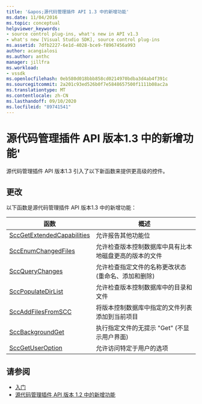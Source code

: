 ```yaml
---
title: '&apos;源代码管理插件 API 1.3 中的新增功能'
ms.date: 11/04/2016
ms.topic: conceptual
helpviewer_keywords:
- source control plug-ins, what's new in API v1.3
- what's new [Visual Studio SDK], source control plug-ins
ms.assetid: 7dfb2227-6e1d-4028-bce9-f8967456a993
author: acangialosi
ms.author: anthc
manager: jillfra
ms.workload:
- vssdk
ms.openlocfilehash: 0eb580d018bbb858cd0214970bdba3d4ab4f391c
ms.sourcegitcommit: 2a201c93ed526b0f7e5848657500f1111b08ac2a
ms.translationtype: MT
ms.contentlocale: zh-CN
ms.lasthandoff: 09/10/2020
ms.locfileid: "89741541"
---
```

# <a name="what39s-new-in-the-source-control-plug-in-api-version-13"></a>源代码管理插件 API 版本1.3 中的新增功能&#39;
源代码管理插件 API 版本1.3 引入了以下新函数来提供更高级的控件。

## <a name="changes"></a>更改
 以下函数是源代码管理插件 API 版本1.3 中的新增功能：

|函数|概述|
|--------------|--------------|
|[SccGetExtendedCapabilities](../../extensibility/sccgetextendedcapabilities-function.md)|允许报告其他功能位|
|[SccEnumChangedFiles](../../extensibility/sccenumchangedfiles-function.md)|允许检查版本控制数据库中具有比本地磁盘更高的版本的文件|
|[SccQueryChanges](../../extensibility/sccquerychanges-function.md)|允许检查指定文件的名称更改状态 (重命名、添加和删除) |
|[SccPopulateDirList](../../extensibility/sccpopulatedirlist-function.md)|允许检查版本控制数据库中的目录和文件|
|[SccAddFilesFromSCC](../../extensibility/sccaddfilesfromscc-function.md)|将版本控制数据库中指定的文件列表添加到当前项目|
|[SccBackgroundGet](../../extensibility/sccbackgroundget-function.md)|执行指定文件的无提示 "Get" (不显示用户界面) |
|[SccGetUserOption](../../extensibility/sccgetuseroption-function.md)|允许访问特定于用户的选项|

## <a name="see-also"></a>请参阅
- [入门](../../extensibility/internals/getting-started-with-source-control-plug-ins.md)
- [源代码管理插件 API 版本 1.2 中的新增功能](../../extensibility/internals/what-s-new-in-the-source-control-plug-in-api-version-1-2.md)
